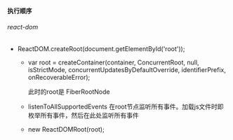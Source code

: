 #### 执行顺序


###### react-dom
- ReactDOM.createRoot(document.getElementById('root'));
  - var root = createContainer(container, ConcurrentRoot, null, isStrictMode, concurrentUpdatesByDefaultOverride, identifierPrefix, onRecoverableError);

    此时的root是 FiberRootNode

  - listenToAllSupportedEvents 在root节点监听所有事件。加载js文件时即枚举所有事件，然后在此处监听所有事件

  - new ReactDOMRoot(root);


